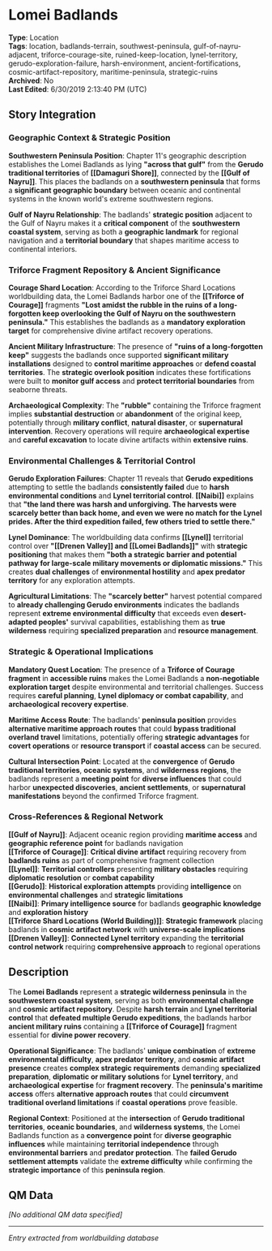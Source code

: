 # Lomei Badlands

**Type**: Location  
**Tags**: location, badlands-terrain, southwest-peninsula, gulf-of-nayru-adjacent, triforce-courage-site, ruined-keep-location, lynel-territory, gerudo-exploration-failure, harsh-environment, ancient-fortifications, cosmic-artifact-repository, maritime-peninsula, strategic-ruins  
**Archived**: No  
**Last Edited**: 6/30/2019 2:13:40 PM (UTC)

## Story Integration

### Geographic Context & Strategic Position
**Southwestern Peninsula Position**: Chapter 11's geographic description establishes the Lomei Badlands as lying **"across that gulf"** from the **Gerudo traditional territories** of **[[Damaguri Shore]]**, connected by the **[[Gulf of Nayru]]**. This places the badlands on a **southwestern peninsula** that forms a **significant geographic boundary** between oceanic and continental systems in the known world's extreme southwestern regions.

**Gulf of Nayru Relationship**: The badlands' **strategic position** adjacent to the Gulf of Nayru makes it a **critical component** of the **southwestern coastal system**, serving as both a **geographic landmark** for regional navigation and a **territorial boundary** that shapes maritime access to continental interiors.

### Triforce Fragment Repository & Ancient Significance
**Courage Shard Location**: According to the Triforce Shard Locations worldbuilding data, the Lomei Badlands harbor one of the **[[Triforce of Courage]]** fragments **"Lost amidst the rubble in the ruins of a long-forgotten keep overlooking the Gulf of Nayru on the southwestern peninsula."** This establishes the badlands as a **mandatory exploration target** for comprehensive divine artifact recovery operations.

**Ancient Military Infrastructure**: The presence of **"ruins of a long-forgotten keep"** suggests the badlands once supported **significant military installations** designed to **control maritime approaches** or **defend coastal territories**. The **strategic overlook position** indicates these fortifications were built to **monitor gulf access** and **protect territorial boundaries** from seaborne threats.

**Archaeological Complexity**: The **"rubble"** containing the Triforce fragment implies **substantial destruction** or **abandonment** of the original keep, potentially through **military conflict**, **natural disaster**, or **supernatural intervention**. Recovery operations will require **archaeological expertise** and **careful excavation** to locate divine artifacts within **extensive ruins**.

### Environmental Challenges & Territorial Control
**Gerudo Exploration Failures**: Chapter 11 reveals that **Gerudo expeditions** attempting to settle the badlands **consistently failed** due to **harsh environmental conditions** and **Lynel territorial control**. **[[Naibi]]** explains that **"the land there was harsh and unforgiving. The harvests were scarcely better than back home, and even we were no match for the Lynel prides. After the third expedition failed, few others tried to settle there."**

**Lynel Dominance**: The worldbuilding data confirms **[[Lynel]]** territorial control over **"[[Drenen Valley]] and [[Lomei Badlands]]"** with **strategic positioning** that makes them **"both a strategic barrier and potential pathway for large-scale military movements or diplomatic missions."** This creates **dual challenges** of **environmental hostility** and **apex predator territory** for any exploration attempts.

**Agricultural Limitations**: The **"scarcely better"** harvest potential compared to **already challenging Gerudo environments** indicates the badlands represent **extreme environmental difficulty** that exceeds even **desert-adapted peoples'** survival capabilities, establishing them as **true wilderness** requiring **specialized preparation** and **resource management**.

### Strategic & Operational Implications
**Mandatory Quest Location**: The presence of a **Triforce of Courage fragment** in **accessible ruins** makes the Lomei Badlands a **non-negotiable exploration target** despite environmental and territorial challenges. Success requires **careful planning**, **Lynel diplomacy or combat capability**, and **archaeological recovery expertise**.

**Maritime Access Route**: The badlands' **peninsula position** provides **alternative maritime approach routes** that could **bypass traditional overland travel** limitations, potentially offering **strategic advantages** for **covert operations** or **resource transport** if **coastal access** can be secured.

**Cultural Intersection Point**: Located at the **convergence** of **Gerudo traditional territories**, **oceanic systems**, and **wilderness regions**, the badlands represent a **meeting point** for **diverse influences** that could harbor **unexpected discoveries**, **ancient settlements**, or **supernatural manifestations** beyond the confirmed Triforce fragment.

### Cross-References & Regional Network
**[[Gulf of Nayru]]**: Adjacent oceanic region providing **maritime access** and **geographic reference point** for badlands navigation  
**[[Triforce of Courage]]**: **Critical divine artifact** requiring recovery from **badlands ruins** as part of comprehensive fragment collection  
**[[Lynel]]**: **Territorial controllers** presenting **military obstacles** requiring **diplomatic resolution** or **combat capability**  
**[[Gerudo]]**: **Historical exploration attempts** providing **intelligence** on **environmental challenges** and **strategic limitations**  
**[[Naibi]]**: **Primary intelligence source** for badlands **geographic knowledge** and **exploration history**  
**[[Triforce Shard Locations (World Building)]]**: **Strategic framework** placing badlands in **cosmic artifact network** with **universe-scale implications**  
**[[Drenen Valley]]**: **Connected Lynel territory** expanding the **territorial control network** requiring **comprehensive approach** to regional operations

## Description
The **Lomei Badlands** represent a **strategic wilderness peninsula** in the **southwestern coastal system**, serving as both **environmental challenge** and **cosmic artifact repository**. Despite **harsh terrain** and **Lynel territorial control** that **defeated multiple Gerudo expeditions**, the badlands harbor **ancient military ruins** containing a **[[Triforce of Courage]]** fragment essential for **divine power recovery**.

**Operational Significance**: The badlands' **unique combination** of **extreme environmental difficulty**, **apex predator territory**, and **cosmic artifact presence** creates **complex strategic requirements** demanding **specialized preparation**, **diplomatic or military solutions** for **Lynel territory**, and **archaeological expertise** for **fragment recovery**. The **peninsula's maritime access** offers **alternative approach routes** that could **circumvent traditional overland limitations** if **coastal operations** prove feasible.

**Regional Context**: Positioned at the **intersection** of **Gerudo traditional territories**, **oceanic boundaries**, and **wilderness systems**, the Lomei Badlands function as a **convergence point** for **diverse geographic influences** while maintaining **territorial independence** through **environmental barriers** and **predator protection**. The **failed Gerudo settlement attempts** validate the **extreme difficulty** while confirming the **strategic importance** of this **peninsula region**.

## QM Data
*[No additional QM data specified]*

---
*Entry extracted from worldbuilding database*
